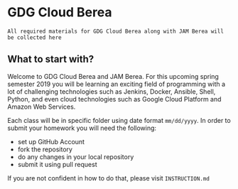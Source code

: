 # GDG Cloud Berea
`All required materials for GDG Cloud Berea along with JAM Berea will be collected here`

## What to start with?

Welcome to GDG Cloud Berea and JAM Berea. For this upcoming spring semester 2019 you will be learning an exciting field of programming with a lot of challenging technologies such as Jenkins, Docker, Ansible, Shell, Python, and even cloud technologies such as Google Cloud Platform and Amazon Web Services.   

Each class will be in specific folder using date format `mm/dd/yyyy`. In order to submit your homework you will need the following: 
- set up GitHub Account
- fork the repository
- do any changes in your local repository
- submit it using pull request


If you are not confident in how to do that, please visit `INSTRUCTION.md`

